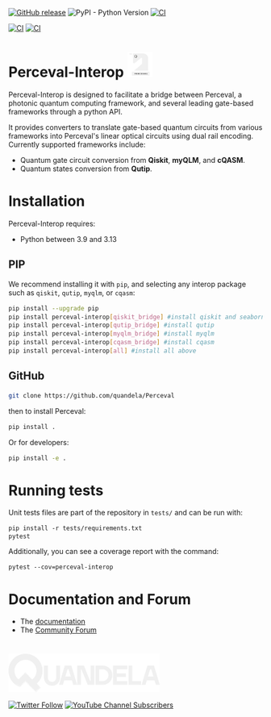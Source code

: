 
[![GitHub release](https://img.shields.io/github/v/release/Quandela/Perceval_Interop.svg?style=plastic)](https://github.com/Quandela/Perceval_Interop/releases/latest)
![PyPI - Python Version](https://img.shields.io/pypi/pyversions/perceval-interop?style=plastic)
[![CI](https://github.com/Quandela/Perceval_Interop/actions/workflows/python-publish.yml/badge.svg)](https://github.com/Quandela/Perceval-Interop/actions/workflows/python-publish.yml)

[![CI](https://github.com/Quandela/Perceval_Interop/actions/workflows/autotests.yml/badge.svg)](https://github.com/Quandela/Perceval_Interop/actions/workflows/autotests.yml)
[![CI](https://github.com/Quandela/Perceval_Interop/actions/workflows/build-and-deploy-docs.yml/badge.svg)](https://github.com/Quandela/Perceval_Interop/actions/workflows/build-and-deploy-docs.yml)

# Perceval-Interop <a href="https://perceval.quandela.net" target="_blank"> <img src="logo-perceval.png" width="50" height="50"> </a>


Perceval-Interop is designed to facilitate a bridge between Perceval, a photonic quantum
computing framework, and several leading gate-based frameworks through a python API.

It provides converters to translate gate-based quantum circuits from various frameworks
into Perceval's linear optical circuits using dual rail encoding. Currently
supported frameworks include:

- Quantum gate circuit conversion from **Qiskit**, **myQLM**, and **cQASM**.
- Quantum states conversion from **Qutip**.


# Installation

Perceval-Interop requires:

* Python between 3.9 and 3.13

## PIP
We recommend installing it with `pip`, and selecting any interop package such as `qiskit`, `qutip`, `myqlm`, or `cqasm`:

```bash
pip install --upgrade pip
pip install perceval-interop[qiskit_bridge] #install qiskit and seaborn
pip install perceval-interop[qutip_bridge] #install qutip
pip install perceval-interop[myqlm_bridge] #install myqlm
pip install perceval-interop[cqasm_bridge] #install cqasm
pip install perceval-interop[all] #install all above
```

## GitHub
```bash
git clone https://github.com/quandela/Perceval
```
then to install Perceval:
```bash
pip install .
```
Or for developers:
```bash
pip install -e .
```

# Running tests

Unit tests files are part of the repository in `tests/` and can be run with:

```
pip install -r tests/requirements.txt
pytest
```

Additionally, you can see a coverage report with the command:

```
pytest --cov=perceval-interop
```

# Documentation and Forum

* The [documentation](https://perceval.quandela.net/interopdocs/)
* The [Community Forum](https://perceval.quandela.net/forum)

#
[<img src="logo-quandela.png" width="300" height=auto>](https://www.quandela.com/)

[![Twitter Follow](https://img.shields.io/twitter/follow/Quandela_SAS?style=social)](https://twitter.com/Quandela_SAS)
[![YouTube Channel Subscribers](https://img.shields.io/youtube/channel/subscribers/UCl5YMpSqknJ1n-IT-XWfLsQ?style=social)](https://www.youtube.com/channel/UCl5YMpSqknJ1n-IT-XWfLsQ)

